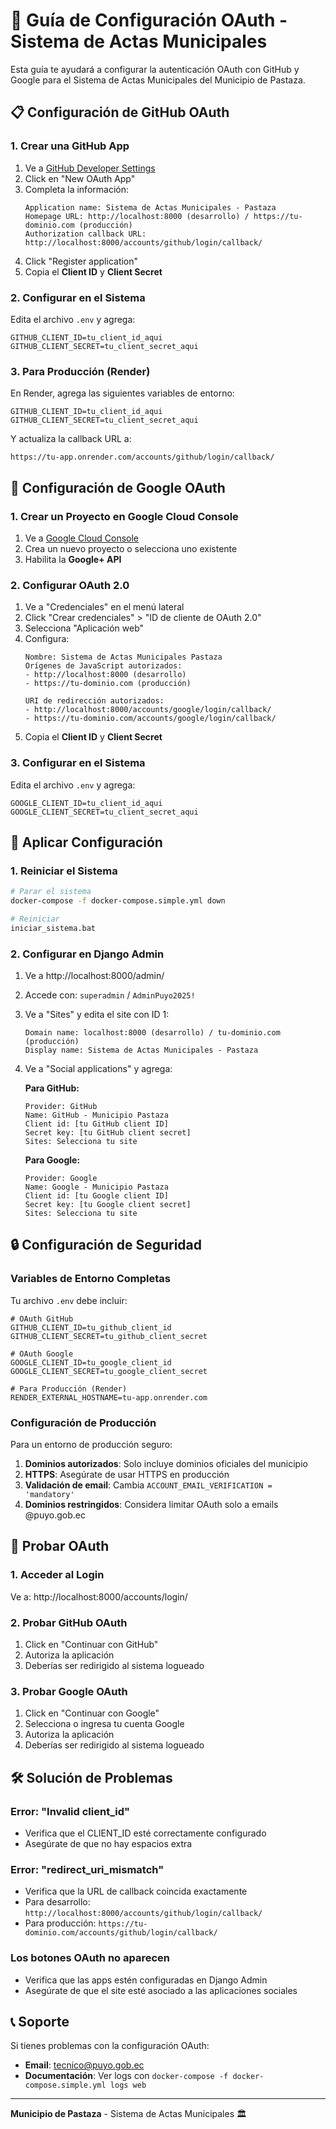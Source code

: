 # 🔐 Guía de Configuración OAuth - Sistema de Actas Municipales

Esta guía te ayudará a configurar la autenticación OAuth con GitHub y Google para el Sistema de Actas Municipales del Municipio de Pastaza.

## 📋 Configuración de GitHub OAuth

### 1. Crear una GitHub App

1. Ve a [GitHub Developer Settings](https://github.com/settings/developers)
2. Click en "New OAuth App"
3. Completa la información:
   ```
   Application name: Sistema de Actas Municipales - Pastaza
   Homepage URL: http://localhost:8000 (desarrollo) / https://tu-dominio.com (producción)
   Authorization callback URL: http://localhost:8000/accounts/github/login/callback/
   ```
4. Click "Register application"
5. Copia el **Client ID** y **Client Secret**

### 2. Configurar en el Sistema

Edita el archivo `.env` y agrega:
```env
GITHUB_CLIENT_ID=tu_client_id_aqui
GITHUB_CLIENT_SECRET=tu_client_secret_aqui
```

### 3. Para Producción (Render)

En Render, agrega las siguientes variables de entorno:
```
GITHUB_CLIENT_ID=tu_client_id_aqui
GITHUB_CLIENT_SECRET=tu_client_secret_aqui
```

Y actualiza la callback URL a:
```
https://tu-app.onrender.com/accounts/github/login/callback/
```

## 🔑 Configuración de Google OAuth

### 1. Crear un Proyecto en Google Cloud Console

1. Ve a [Google Cloud Console](https://console.cloud.google.com)
2. Crea un nuevo proyecto o selecciona uno existente
3. Habilita la **Google+ API**

### 2. Configurar OAuth 2.0

1. Ve a "Credenciales" en el menú lateral
2. Click "Crear credenciales" > "ID de cliente de OAuth 2.0"
3. Selecciona "Aplicación web"
4. Configura:
   ```
   Nombre: Sistema de Actas Municipales Pastaza
   Orígenes de JavaScript autorizados:
   - http://localhost:8000 (desarrollo)
   - https://tu-dominio.com (producción)
   
   URI de redirección autorizados:
   - http://localhost:8000/accounts/google/login/callback/
   - https://tu-dominio.com/accounts/google/login/callback/
   ```
5. Copia el **Client ID** y **Client Secret**

### 3. Configurar en el Sistema

Edita el archivo `.env` y agrega:
```env
GOOGLE_CLIENT_ID=tu_client_id_aqui
GOOGLE_CLIENT_SECRET=tu_client_secret_aqui
```

## 🚀 Aplicar Configuración

### 1. Reiniciar el Sistema
```bash
# Parar el sistema
docker-compose -f docker-compose.simple.yml down

# Reiniciar
iniciar_sistema.bat
```

### 2. Configurar en Django Admin

1. Ve a http://localhost:8000/admin/
2. Accede con: `superadmin` / `AdminPuyo2025!`
3. Ve a "Sites" y edita el site con ID 1:
   ```
   Domain name: localhost:8000 (desarrollo) / tu-dominio.com (producción)
   Display name: Sistema de Actas Municipales - Pastaza
   ```

4. Ve a "Social applications" y agrega:

   **Para GitHub:**
   ```
   Provider: GitHub
   Name: GitHub - Municipio Pastaza
   Client id: [tu GitHub client ID]
   Secret key: [tu GitHub client secret]
   Sites: Selecciona tu site
   ```

   **Para Google:**
   ```
   Provider: Google
   Name: Google - Municipio Pastaza
   Client id: [tu Google client ID]
   Secret key: [tu Google client secret]
   Sites: Selecciona tu site
   ```

## 🔒 Configuración de Seguridad

### Variables de Entorno Completas

Tu archivo `.env` debe incluir:
```env
# OAuth GitHub
GITHUB_CLIENT_ID=tu_github_client_id
GITHUB_CLIENT_SECRET=tu_github_client_secret

# OAuth Google
GOOGLE_CLIENT_ID=tu_google_client_id
GOOGLE_CLIENT_SECRET=tu_google_client_secret

# Para Producción (Render)
RENDER_EXTERNAL_HOSTNAME=tu-app.onrender.com
```

### Configuración de Producción

Para un entorno de producción seguro:

1. **Dominios autorizados**: Solo incluye dominios oficiales del municipio
2. **HTTPS**: Asegúrate de usar HTTPS en producción
3. **Validación de email**: Cambia `ACCOUNT_EMAIL_VERIFICATION = 'mandatory'`
4. **Dominios restringidos**: Considera limitar OAuth solo a emails @puyo.gob.ec

## 🧪 Probar OAuth

### 1. Acceder al Login
Ve a: http://localhost:8000/accounts/login/

### 2. Probar GitHub OAuth
1. Click en "Continuar con GitHub"
2. Autoriza la aplicación
3. Deberías ser redirigido al sistema logueado

### 3. Probar Google OAuth
1. Click en "Continuar con Google"
2. Selecciona o ingresa tu cuenta Google
3. Autoriza la aplicación
4. Deberías ser redirigido al sistema logueado

## 🛠️ Solución de Problemas

### Error: "Invalid client_id"
- Verifica que el CLIENT_ID esté correctamente configurado
- Asegúrate de que no hay espacios extra

### Error: "redirect_uri_mismatch"
- Verifica que la URL de callback coincida exactamente
- Para desarrollo: `http://localhost:8000/accounts/github/login/callback/`
- Para producción: `https://tu-dominio.com/accounts/github/login/callback/`

### Los botones OAuth no aparecen
- Verifica que las apps estén configuradas en Django Admin
- Asegúrate de que el site esté asociado a las aplicaciones sociales

## 📞 Soporte

Si tienes problemas con la configuración OAuth:
- **Email**: tecnico@puyo.gob.ec
- **Documentación**: Ver logs con `docker-compose -f docker-compose.simple.yml logs web`

---

**Municipio de Pastaza** - Sistema de Actas Municipales 🏛️
